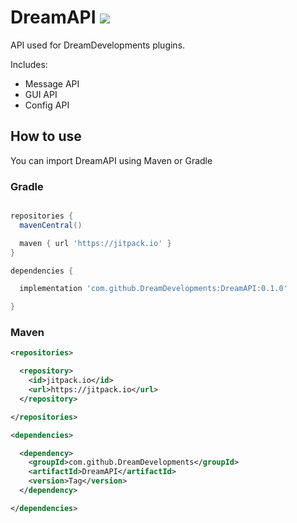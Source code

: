 # DreamAPI [![](https://jitpack.io/v/DreamDevelopments/DreamAPI.svg)](https://jitpack.io/#DreamDevelopments/DreamAPI)

API used for DreamDevelopments plugins.

Includes:
- Message API
- GUI API
- Config API

## How to use

You can import DreamAPI using Maven or Gradle

### Gradle
```gradle

repositories {
  mavenCentral()

  maven { url 'https://jitpack.io' }
}

dependencies {

  implementation 'com.github.DreamDevelopments:DreamAPI:0.1.0'

}
```

### Maven
```xml
<repositories>

  <repository>
    <id>jitpack.io</id>
    <url>https://jitpack.io</url>
  </repository>

</repositories>

<dependencies>

  <dependency>
    <groupId>com.github.DreamDevelopments</groupId>
    <artifactId>DreamAPI</artifactId>
    <version>Tag</version>
  </dependency>

</dependencies>
